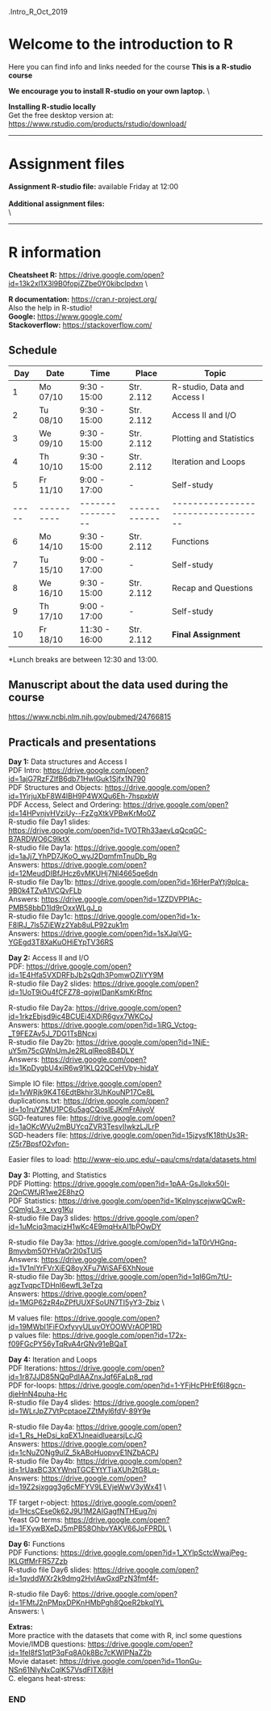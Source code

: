.Intro_R_Oct_2019

# Welcome to the introduction to R

Here you can find info and links needed for the course
**This is a R-studio course**

**We encourage you to install R-studio on your own laptop.** \

**Installing R-studio locally**\
Get the free desktop version at:
https://www.rstudio.com/products/rstudio/download/


--------------------------------------------------------------------------------------
# Assignment files 

**Assignment R-studio file:** available Friday at 12:00 \
\
**Additional assignment files:** \
\


--------------------------------------------------------------------------------------

# R information

**Cheatsheet R:** https://drive.google.com/open?id=13k2xl1X3l9B0fopjZZbe0Y0kibcIpdxn \

**R documentation:** https://cran.r-project.org/ \
Also the help in R-studio! \
**Google:** https://www.google.com/ \
**Stackoverflow:** https://stackoverflow.com/ 

## Schedule

| Day | Date     | Time           | Place      | Topic                            |
|-----|----------|----------------|------------|----------------------------------|
| 1   | Mo 07/10 |  9:30 - 15:00  | Str. 2.112 | R-studio, Data and Access I      |
| 2   | Tu 08/10 |  9:30 - 15:00  | Str. 2.112 | Access II and I/O                |
| 3   | We 09/10 |  9:30 - 15:00  | Str. 2.112 | Plotting and Statistics          |
| 4   | Th 10/10 |  9:30 - 15:00  | Str. 2.112 | Iteration and Loops              |
| 5   | Fr 11/10 |  9:00 - 17:00  | - | Self-study			                  |
|-----|----------|----------------|------------|----------------------------------|
| 6   | Mo 14/10 |  9:30 - 15:00  | Str. 2.112 | Functions  			                |
| 7   | Tu 15/10 |  9:00 - 17:00  | - | Self-study		                    |
| 8   | We 16/10 |  9:30 - 15:00  | Str. 2.112 | Recap and Questions		          |
| 9   | Th 17/10 |  9:00 - 17:00  | - | Self-study		                    |
| 10  | Fr 18/10 |  11:30 - 16:00 | Str. 2.112 | **Final Assignment** 		        |


*Lunch breaks are between 12:30 and 13:00. 

## Manuscript about the data used during the course
https://www.ncbi.nlm.nih.gov/pubmed/24766815

## Practicals and presentations ###

**Day 1:** Data structures and Access I\
PDF Intro: https://drive.google.com/open?id=1ajG7RzFZIfB6db71HwlGuk1Sjfx1N790 \
PDF Structures and Objects: https://drive.google.com/open?id=1YirjuXbF8W4IBH9P4WXQu6Eh-7hspxbW \
PDF Access, Select and Ordering: https://drive.google.com/open?id=14HPvnjvHVziUy--FzZgXtkVPBwKrMo0Z \
R-studio file Day1 slides:  
https://drive.google.com/open?id=1VOTRh33aevLqQcqGC-B7ARDWO6C9lktX \
R-studio file Day1a: https://drive.google.com/open?id=1aJj7_YhPD7JKoO_wyJ2DqmfmTnuDb_Rg  \
Answers: https://drive.google.com/open?id=12MeudDIBfJHcz6vMKUHj7Nl4665qe6dn \
R-studio file Day1b: https://drive.google.com/open?id=16HerPaYtj9plca-9B0k4TZvA1VCQvFLb \
Answers: https://drive.google.com/open?id=1ZZDVPPIAc-PMB58bbD1Id9rOxxWLgJ_p \
R-studio file Day1c: https://drive.google.com/open?id=1x-F8lRJ_7ls5ZiEWz2Yab8uLP92zuk1m \
Answers: https://drive.google.com/open?id=1sXJqiVG-YGEgd3T8XaKuOHiEYpTV36RS
 

**Day 2:** Access II and I/O \
PDF: https://drive.google.com/open?id=1E4Hfa5VXDRFbJb2sQdh3PomwOZIiYY9M \
R-studio file Day2 slides:  https://drive.google.com/open?id=1UoT9iOu4fCFZ78-qojwIDanKsmKrRfnc

R-studio file Day2a: https://drive.google.com/open?id=1rkzEbjsd9ic4BCUEi4XDiR6gvx7WKCoJ \
Answers: https://drive.google.com/open?id=1iRG_Vctog-_T9FEZAv5J_7DG1TsBNcxi \
R-studio file Day2b: https://drive.google.com/open?id=1NiE-uY5m75cGWnUmJe2RLqlReo8B4DLY  \
Answers: https://drive.google.com/open?id=1KpDygbU4xiR6w91KLQ2QCeHVby-hidaY 

Simple IO file: https://drive.google.com/open?id=1vWRjk9K4T6EdtBkhir3UhKouNP17Ce8L \
duplications.txt: https://drive.google.com/open?id=1o1ruY2MU1PC6u5agCQoslEJKmFrAjyoV \
SGD-features file: https://drive.google.com/open?id=1aOKcWVu2mBUYcqZVR3TesvIIwkzLJLrP \
SGD-headers file: https://drive.google.com/open?id=15jzysfK18thUs3R-rZ5r7BpsfO2vfon- 

Easier files to load:  http://www-eio.upc.edu/~pau/cms/rdata/datasets.html 

**Day 3:** Plotting, and Statistics \
PDF Plotting: https://drive.google.com/open?id=1pAA-GsJlokx50I-2QnCWfJR1we2E8hzO \
PDF Statistics: https://drive.google.com/open?id=1KplnyscejwwQCwR-CQmlgL3-x_xvg1Ku \
R-studio file Day3 slides: https://drive.google.com/open?id=1uMciq3macizH1wKc4E9mqHxAl1bPOwDY 

R-studio file Day3a: https://drive.google.com/open?id=1aT0rVHGnq-Bmyvbm50YHVaOr2l0sTUI5 \
Answers: https://drive.google.com/open?id=1V1nlYrFVrXiEQ8oyXFu7WiSAF6XhNoue \
R-studio file Day3b: https://drive.google.com/open?id=1qI6Gm7tU-agzTvqpcTDHnI6ewfL3eTzq \
Answers: https://drive.google.com/open?id=1MGP62zR4pZPfUUXFSoUN7TI5yY3-Zbiz \

M values file: https://drive.google.com/open?id=19MWbI1FiFOxfyvyULuvOYOOWVrAOP1RD \
p values file: https://drive.google.com/open?id=172x-f09FGcPY56yTqRvA4rGNv91eBQaT

**Day 4:** Iteration and Loops \
PDF Iterations: https://drive.google.com/open?id=1r87JJD85NQqPdIAAZnxJqf6FaLp8_rqd \
PDF for-loops: https://drive.google.com/open?id=1-YFjHcPHrEf6l8gcn-djeHnN4puha-Hc \
R-studio file Day4 slides: https://drive.google.com/open?id=1WLrJpZ7VtPcptaoeZZtMyl6fdV-89Y9e

R-studio file Day4a: https://drive.google.com/open?id=1_Rs_HeDsi_kqEX1JneaidluearsjLcJG \
Answers: https://drive.google.com/open?id=1cNuZONg9ulZ_5kABoHuopvvE1NZbACPJ \
R-studio file Day4b: https://drive.google.com/open?id=1rUaxBC3XYWnqTGCEYtYTiaXUh2tG8Lq- \
Answers: https://drive.google.com/open?id=19Z2sjxgqg3g6cMFYV9LEVjeWwV3yWx41 \

TF target r-object: https://drive.google.com/open?id=1HcsCEse0k62J9U1M2AIGagfNTHEug7nj \
Yeast GO terms: https://drive.google.com/open?id=1FXywBXeDJ5mPB58OhbvYAKV66JoFPRDL \

**Day 6:** Functions \
PDF Functions: https://drive.google.com/open?id=1_XYlpSctcWwajPeg-IKLGtfMrFR57Zzb \
R-studio file Day6 slides: https://drive.google.com/open?id=1qvddWXr2k9dmg2HvlAwGxdPzN3fmf4f-

R-studio file Day6: https://drive.google.com/open?id=1FMtJ2nPMpxDPKnHMbPgh8QoeR2bkqIYL \
Answers: \


**Extras:** \
More practice with the datasets that come with R, incl some questions \
Movie/IMDB questions: https://drive.google.com/open?id=1feI8fS1qtP3qFq8A0k8Bc7cKWIPNaZ2b \
Movie dataset: https://drive.google.com/open?id=11onGu-NSn61NIyNxCqlK57VsdFlTX8jH \
C. elegans heat-stress:


### END
